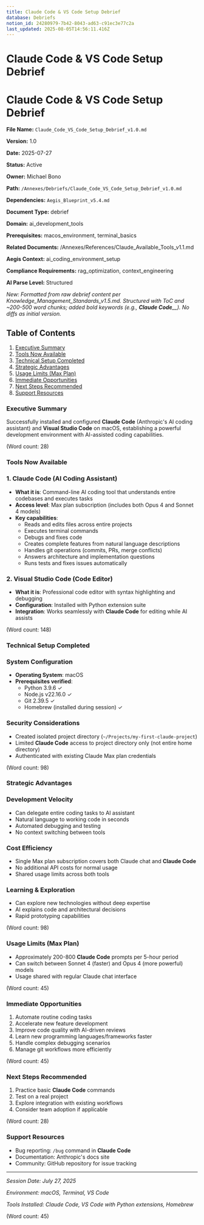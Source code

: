 ```yaml
---
title: Claude Code & VS Code Setup Debrief
database: Debriefs
notion_id: 24280979-7b42-8043-ad63-c91ec3e77c2a
last_updated: 2025-08-05T14:56:11.416Z
---
```


# Claude Code & VS Code Setup Debrief


# Claude Code & VS Code Setup Debrief


**File Name:** `Claude_Code_VS_Code_Setup_Debrief_v1.0.md`


**Version:** 1.0


**Date:** 2025-07-27


**Status:** Active


**Owner:** Michael Bono


**Path:** `/Annexes/Debriefs/Claude_Code_VS_Code_Setup_Debrief_v1.0.md`


**Dependencies:** `Aegis_Blueprint_v5.4.md`


**Document Type:** debrief


**Domain:** ai_development_tools


**Prerequisites:** macos_environment, terminal_basics


**Related Documents:** /Annexes/References/Claude_Available_Tools_v1.1.md


**Aegis Context:** ai_coding_environment_setup


**Compliance Requirements:** rag_optimization, context_engineering


**AI Parse Level:** Structured


_New: Formatted from raw debrief content per Knowledge_Management_Standards_v1.5.md. Structured with ToC and ~200-500 word chunks; added bold keywords (e.g.,_ _**Claude Code**__). No diffs as initial version._


## Table of Contents

1. [Executive Summary](https://www.notion.so/240809797b4280f3ad50fd58d92c6fb4?v=240809797b42812e843c000c71be0678&p=242809797b428043ad63c91ec3e77c2a&pm=s#executive-summary)
2. [Tools Now Available](https://www.notion.so/240809797b4280f3ad50fd58d92c6fb4?v=240809797b42812e843c000c71be0678&p=242809797b428043ad63c91ec3e77c2a&pm=s#tools-now-available)
3. [Technical Setup Completed](https://www.notion.so/240809797b4280f3ad50fd58d92c6fb4?v=240809797b42812e843c000c71be0678&p=242809797b428043ad63c91ec3e77c2a&pm=s#technical-setup-completed)
4. [Strategic Advantages](https://www.notion.so/240809797b4280f3ad50fd58d92c6fb4?v=240809797b42812e843c000c71be0678&p=242809797b428043ad63c91ec3e77c2a&pm=s#strategic-advantages)
5. [Usage Limits (Max Plan)](https://www.notion.so/240809797b4280f3ad50fd58d92c6fb4?v=240809797b42812e843c000c71be0678&p=242809797b428043ad63c91ec3e77c2a&pm=s#usage-limits-max-plan)
6. [Immediate Opportunities](https://www.notion.so/240809797b4280f3ad50fd58d92c6fb4?v=240809797b42812e843c000c71be0678&p=242809797b428043ad63c91ec3e77c2a&pm=s#immediate-opportunities)
7. [Next Steps Recommended](https://www.notion.so/240809797b4280f3ad50fd58d92c6fb4?v=240809797b42812e843c000c71be0678&p=242809797b428043ad63c91ec3e77c2a&pm=s#next-steps-recommended)
8. [Support Resources](https://www.notion.so/240809797b4280f3ad50fd58d92c6fb4?v=240809797b42812e843c000c71be0678&p=242809797b428043ad63c91ec3e77c2a&pm=s#support-resources)

### Executive Summary


Successfully installed and configured **Claude Code** (Anthropic's AI coding assistant) and **Visual Studio Code** on macOS, establishing a powerful development environment with AI-assisted coding capabilities.


(Word count: 28)


### Tools Now Available


### 1. Claude Code (AI Coding Assistant)

- **What it is**: Command-line AI coding tool that understands entire codebases and executes tasks
- **Access level**: Max plan subscription (includes both Opus 4 and Sonnet 4 models)
- **Key capabilities**:
    - Reads and edits files across entire projects
    - Executes terminal commands
    - Debugs and fixes code
    - Creates complete features from natural language descriptions
    - Handles git operations (commits, PRs, merge conflicts)
    - Answers architecture and implementation questions
    - Runs tests and fixes issues automatically

### 2. Visual Studio Code (Code Editor)

- **What it is**: Professional code editor with syntax highlighting and debugging
- **Configuration**: Installed with Python extension suite
- **Integration**: Works seamlessly with **Claude Code** for editing while AI assists

(Word count: 148)


### Technical Setup Completed


### System Configuration

- **Operating System**: macOS
- **Prerequisites verified**:
    - Python 3.9.6 ✓
    - Node.js v22.16.0 ✓
    - Git 2.39.5 ✓
    - Homebrew (installed during session) ✓

### Security Considerations

- Created isolated project directory (`~/Projects/my-first-claude-project`)
- Limited **Claude Code** access to project directory only (not entire home directory)
- Authenticated with existing Claude Max plan credentials

(Word count: 98)


### Strategic Advantages


### Development Velocity

- Can delegate entire coding tasks to AI assistant
- Natural language to working code in seconds
- Automated debugging and testing
- No context switching between tools

### Cost Efficiency

- Single Max plan subscription covers both Claude chat and **Claude Code**
- No additional API costs for normal usage
- Shared usage limits across both tools

### Learning & Exploration

- Can explore new technologies without deep expertise
- AI explains code and architectural decisions
- Rapid prototyping capabilities

(Word count: 98)


### Usage Limits (Max Plan)

- Approximately 200-800 **Claude Code** prompts per 5-hour period
- Can switch between Sonnet 4 (faster) and Opus 4 (more powerful) models
- Usage shared with regular Claude chat interface

(Word count: 45)


### Immediate Opportunities

1. Automate routine coding tasks
2. Accelerate new feature development
3. Improve code quality with AI-driven reviews
4. Learn new programming languages/frameworks faster
5. Handle complex debugging scenarios
6. Manage git workflows more efficiently

(Word count: 45)


### Next Steps Recommended

1. Practice basic **Claude Code** commands
2. Test on a real project
3. Explore integration with existing workflows
4. Consider team adoption if applicable

(Word count: 28)


### Support Resources

- Bug reporting: `/bug` command in **Claude Code**
- Documentation: Anthropic's docs site
- Community: GitHub repository for issue tracking

---


_Session Date: July 27, 2025_


_Environment: macOS, Terminal, VS Code_


_Tools Installed: Claude Code, VS Code with Python extensions, Homebrew_


(Word count: 45)

